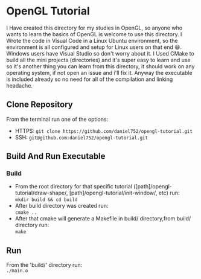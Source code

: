 # OpenGL Tutorial
I Have created this directory for my studies in OpenGL, so anyone who wants to learn the basics of OpenGL is welcome to use this directory.
I Wrote the code in Visual Code in a Linux Ubuntu environment, so the environment is all configured and setup for Linux users on that end 😄.
Windows users have Visual Studio so don't worry about it. I Used CMake to build all the mini projects (directories) and it's super easy to learn and use so it's another thing you can learn from this directory, it should work on any operating system, if not open an issue and i'll fix it.
Anyway the executable is included already so no need for all of the compilation and linking headache.

## Clone Repository
From the terminal run one of the options:<br>
- HTTPS: ``git clone https://github.com/daniel752/opengl-tutorial.git``<br>
- SSH: ``git@github.com:daniel752/opengl-tutorial.git``

## Build And Run Executable
### Build
- From the root directory for that specific tutorial ([path]/opengl-tutorial/draw-shape/, [path]/opengl-tutorial/init-window/, etc) run:<br> 
``mkdir build && cd build``<br>
- After build directory was created run:<br>
``cmake ..``<br>
- After that cmake will generate a Makefile in build/ directory,from build/ directory run:<br>
 ``make``<br>
## Run
From the 'build/' directory run:<br>
``./main.o``
